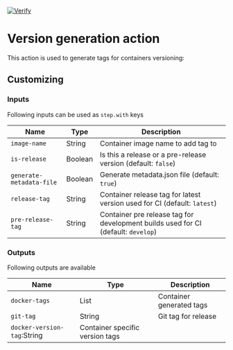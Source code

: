 [![Verify](https://github.com/iglinsek-sa/git-versioning/actions/workflows/verify.yml/badge.svg)](https://github.com/iglinsek-sa/git-versioning/actions/workflows/verify.yml)

# Version generation action

This action is used to generate tags for containers versioning:

## Customizing

### Inputs

Following inputs can be used as `step.with` keys

| Name | Type | Description |
|------|------|---------------|
|`image-name` |String|Container image name to add tag to |
|`is-release`|Boolean|Is this a release or a pre-release version (default: `false`)|
|`generate-metadata-file`|Boolean|Generate metadata.json file (default: `true`)|
|`release-tag`|String|Container release tag for latest version used for CI (default: `latest`)|
|`pre-release-tag`|String|Container pre release tag for development builds used for CI (default: `develop`)|

### Outputs
Following outputs are available

| Name          | Type    | Description                                                                                |
|---------------|---------|--------------------------------------------------------------------------------------------|
|`docker-tags`|List|Container generated tags|
|`git-tag`|String|Git tag for release|
|`docker-version-tag`:String|Container specific version tags|